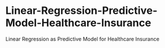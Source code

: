 # Linear-Regression-Predictive-Model-Healthcare-Insurance
Linear Regression as Predictive Model for Healthcare Insurance
